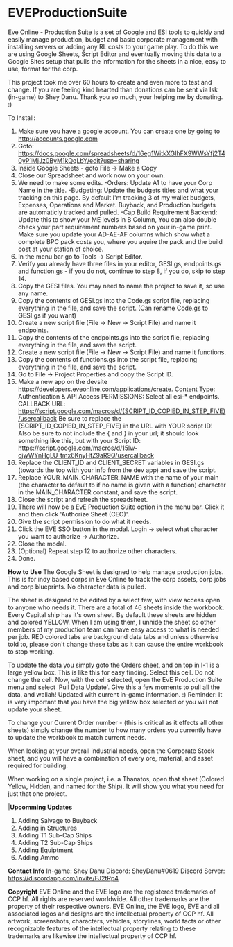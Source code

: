 # EVEProductionSuite
Eve Online - Production Suite is a set of Google and ESI tools to quickly and easily manage production, budget and basic corporate 
management with installing servers or adding any RL costs to your game play. To do this we are using Google Sheets, Script Editor and
eventually moving this data to a Google Sites setup that pulls the information for the sheets in a nice, easy to use, format for the corp.

This project took me over 60 hours to create and even more to test and change. If you are feeling kind hearted than donations can be sent via Isk (in-game) to Shey Danu. Thank you so much, your helping me by donating. :)

To Install:

1. Make sure you have a google account. You can create one by going to http://accounts.google.com
2. Goto: https://docs.google.com/spreadsheets/d/16eg1WitkXGIhFX9WWsYfj2T40yP1MjJz0ByM1kQqLbY/edit?usp=sharing
3. Inside Google Sheets - goto File -> Make a Copy
4. Close our Spreadsheet and work now on your own. 
5. We need to make some edits. 
    -Orders: Update A1 to have your Corp Name in the title. 
    -Budgeting: Update the budgets titles and what your tracking on this page. By default I'm tracking 3 of my wallet budgets, Expenses,        Operations and Market. Buyback, and Production budgets are automaticly tracked and pulled. 
    -Cap Build Requirement Backend: Update this to show your ME levels in B Column, You can also double check your part requirement            numbers based on your in-game print. Make sure you update your AD-AE-AF columns which show what a complete BPC pack costs you,          where you aquire the pack and the build cost at your station of choice.
6. In the menu bar go to Tools -> Script Editor.
7. Verify you already have three files in your editor, GESI.gs, endpoints.gs and function.gs - if you do not, continue to step 8, if you do, skip to step 14.
8. Copy the GESI files. You may need to name the project to save it, so use any name.
9. Copy the contents of GESI.gs into the Code.gs script file, replacing everything in the file, and save the script. (Can rename Code.gs    to GESI.gs if you want)
10. Create a new script file (File -> New -> Script File) and name it endpoints.
11. Copy the contents of the endpoints.gs into the script file, replacing everything in the file, and save the script.
12. Create a new script file (File -> New -> Script File) and name it functions.
13. Copy the contents of functions.gs into the script file, replacing everything in the file, and save the script.
14. Go to File -> Project Properties and copy the Script ID.
15. Make a new app on the devsite https://developers.eveonline.com/applications/create.
    Content Type: Authentication & API Access
    PERMISSIONS: Select all esi-* endpoints.
    CALLBACK URL: https://script.google.com/macros/d/{SCRIPT_ID_COPIED_IN_STEP_FIVE}/usercallback
    Be sure to replace the {SCRIPT_ID_COPIED_IN_STEP_FIVE} in the URL with YOUR script ID!
    Also be sure to not include the { and } in your url; it should look something like this, but with your Script ID:
    https://script.google.com/macros/d/15lw-cjwWYnHgLU_tmx6KnyHtZ9aR9Q/usercallback
16. Replace the CLIENT_ID and CLIENT_SECRET variables in GESI.gs (towards the top with your info from the dev app) and save the script.
17. Replace YOUR_MAIN_CHARACTER_NAME with the name of your main (the character to default to if no name is given with a function)           character in the MAIN_CHARACTER constant, and save the script.
18. Close the script and refresh the spreadsheet.
19. There will now be a EvE Production Suite option in the menu bar. Click it and then click 'Authorize Sheet (CEO)'.
20. Give the script permission to do what it needs.
21. Click the EVE SSO button in the modal. Login -> select what character you want to authorize -> Authorize.
22. Close the modal.
23. (Optional) Repeat step 12 to authorize other characters.
24. Done.

<b>How to Use</b>
The Google Sheet is designed to help manage production jobs. This is for indy based corps in Eve Online to track the corp assets, corp jobs and corp blueprints. No character data is pulled. 

The sheet is designed to be edited by a select few, with view access open to anyone who needs it. There are a total of 46 sheets inside the workbook. Every Capital ship has it's own sheet. By default these sheets are hidden and colored YELLOW. When I am using them, I unhide the sheet so other members of my production team can have easy access to what is needed per job. RED colored tabs are background data tabs and unless otherwise told to, please don't change these tabs as it can cause the entire workbook to stop working. 

To update the data you simply goto the Orders sheet, and on top in I-1 is a large yellow box. This is like this for easy finding. Select this cell. Do not change the cell. Now, with the cell selected, open the EvE Production Suite menu and select 'Pull Data Update'. Give this a few moments to pull all the data, and wallah! Updated with current in-game information. :) Reminder: It is very important that you have the big yellow box selected or you will not update your sheet. 

To change your Current Order number - (this is critical as it effects all other sheets) simply change the number to how many orders you currently have to update the workbook to match current needs.

When looking at your overall industrial needs, open the Corporate Stock sheet, and you will have a combination of every ore, material, and asset required for building. 

When working on a single project, i.e. a Thanatos, open that sheet (Colored Yellow, Hidden, and named for the Ship). It will show you what you need for just that one project. 

|<b>Upcomming Updates</b>
1. Adding Salvage to Buyback
2. Adding in Structures
3. Adding T1 Sub-Cap Ships
4. Adding T2 Sub-Cap Ships
5. Adding Equiptment
6. Adding Ammo

<B>Contact Info</B>
In-game: Shey Danu
Discord: SheyDanu#0619 Discord Server:  https://discordapp.com/invite/FJ2tRp4

<b>Copyright</b>
EVE Online and the EVE logo are the registered trademarks of CCP hf. All rights are reserved worldwide. All other trademarks are the property of their respective owners. EVE Online, the EVE logo, EVE and all associated logos and designs are the intellectual property of CCP hf. All artwork, screenshots, characters, vehicles, storylines, world facts or other recognizable features of the intellectual property relating to these trademarks are likewise the intellectual property of CCP hf.
